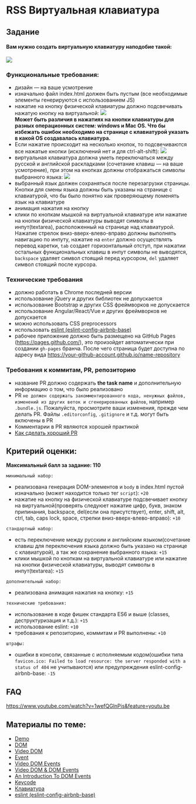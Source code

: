 # RSS Виртуальная клавиатура

## Задание

#### Вам нужно создать виртуальную клавиатуру наподобие такой:
![](https://i.imgur.com/MUYRlDL.png)

### Функциональные требования:
- дизайн — на ваше усмотрение
- изначально файл index.html должен быть пустым (все необходимые элементы генерируются с использованием JS)
- нажатие на кнопкy физической клавиатуры должно подсвечивать нажатую кнопку на виртуальной:
  ![](https://i.imgur.com/yU70dGz.png)  
  **Может быть различия в нажатиях на кнопки клавиатуры для разных операционных систем: windows и Mac OS. Что бы избежать ошибок необходимо на странице с клавиатурой указать в какой OS создавалась клавиатура.**
- Если нажатие происходит на несколько кнопок, то подсвечиваются все нажатые кнопки (исключений нет и для ctrl-alt-shift):
  ![](https://i.imgur.com/5sg3wmF.png)
- виртуальная клавиатура должна уметь переключаться между русской и английской раскладками (сочетание клавиш — на ваше усмотрение), при этом на кнопках должны отображаться символы выбранного языка:
  ![](https://i.imgur.com/SRvkXxc.png)
- выбранный язык должен сохраняться после перезагрузки страницы. Кнопки для смены языка должны быть указаны на странице c клавиатурой, что бы было понятно как проверяющему поменять язык на клавиатуре
- анимация нажатия на кнопку
- клики по кнопкам мышкой на виртуальной клавиатуре или нажатие на кнопки физической клавиатуры выводят символы в инпут(textarea), расположенный на странице над клавиатурой. Нажатие стрелок вниз-вверх-влево-вправо должны выполнять навигацию по инпуту, нажатие на `enter` должно осуществлять перевод каретки, `tab` создает горизонтальный отступ, при нажатии остальных функциональных клавиш в инпут символы не выводятся, `backspace` удаляет символ стоящий перед курсором, `del` удаляет символ стоящий после курсора.

### Технические требования
- должно работать в Chrome последней версии
- использование jQuery и других библиотек не допускается  
- использование Bootstrap и других CSS фреймворков не допускается  
- использование Angular/React/Vue и других фреймворков не допускается  
- можно использовать CSS preprocessors  
- использовать [eslint (eslint-config-airbnb-base)](https://eslint.org/)
- рабочее приложение должно быть размещено на GitHub Pages (https://pages.github.com/), это произойдет автоматически при создании `gh-pages` бранча. После чего страница будет доступна по адресу вида https://your-github-account.github.io/name-repository

### Требования к коммитам, PR, репозиторию
- название PR должно содержать **the task name** и дополнительную информацию о том, что было реализовано
- PR `не должен содержать закомментированного кода, ненужных файлов, изменений из других веток и сгенерированных файлов`, например `.bundle.js`. Пожалуйста, просмотрите ваши изменения, прежде чем делать PR. Файлы `.editorconfig`, `.gitignore` и т.д. могут быть включены в PR
- Комментарии в PR являются хорошей практикой
- [Как сделать хороший PR](https://github.com/blog/1943-how-to-write-the-perfect-pull-request)

## Критерий оценки:
**Максимальный балл за задание: 110**

`минимальный набор:`
- реализована генерация DOM-элементов и `body` в index.html пустой изначально (может находится только тег `script`): `+20`
- нажатие на кнопку на физической клавиатуре подсвечивает кнопку на виртуальной(проверять следуюет нажатие цифр, букв, знаком припинания, backspace, del(если она присутствует), enter, shift, alt, ctrl, tab, caps lock, space, стрелки вниз-вверх-влево-вправо): `+10`

`стандартный набор:`
- есть переключение между русским и английским языком(сочетание клавиш для переключения языка должно быть указано на странице с клавиатурой), а так же сохранение выбранного языка: `+15`
- клики мышкой по кнопкам на виртуальной клавиатуре или нажатие на кнопки физической 
клавиатуры, выводят символы в инпут(textarea): `+15`

`дополнительный набор:`
- реализована анимация нажатия на кнопку: `+15`

`технические требования:`
- использование в коде фишек стандарта ES6 и выше (classes, деструктуризация и т.д.): `+15`
- использование eslint: `+10`
- требования к репозиторию, коммитам и PR выполнены: `+10`

`штрафы:`
- ошибки в консоли, связанные с исполняемым кодом(ошибки типа `favicon.ico: Failed to load resource: the server responded with a status of 404` не учитываются) или предупреждения eslint-config-airbnb-base: `-15`

## FAQ
https://www.youtube.com/watch?v=1wefQGlnPis&feature=youtu.be

## Материалы по теме:

- [Demo](https://wonderful-swartz-d8b98d.netlify.com/)
- [DOM](http://learn.javascript.ru/document)
- [Video DOM](https://www.youtube.com/watch?v=TewWd-6ZrmE)
- [Event](http://learn.javascript.ru/event-details)
- [Video DOM Events](https://www.youtube.com/watch?v=vcXehC9JgGU&feature=youtu.be)
- [Video DOM & DOM Events](https://www.youtube.com/watch?v=UaCGsLvviCA&index=11&list=PLe--kalBDwjhdXudsOpKooP6q9bAl3rPG)
- [An Introduction To DOM Events](https://www.smashingmagazine.com/2013/11/an-introduction-to-dom-events/)
- [Keycode](https://keycode.info)
- [Клавиатура](https://learn.javascript.ru/keyboard-events)
- [eslint (eslint-config-airbnb-base)](https://eslint.org/)

